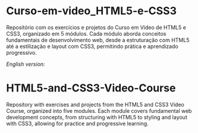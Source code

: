 # Curso-em-video_HTML5-e-CSS3
Repositório com os exercícios e projetos do Curso em Vídeo de HTML5 e CSS3, organizado em 5 módulos. Cada módulo aborda conceitos fundamentais de desenvolvimento web, desde a estruturação com HTML5 até a estilização e layout com CSS3, permitindo prática e aprendizado progressivo.

*English version:*
# HTML5-and-CSS3-Video-Course
Repository with exercises and projects from the HTML5 and CSS3 Video Course, organized into five modules. Each module covers fundamental web development concepts, from structuring with HTML5 to styling and layout with CSS3, allowing for practice and progressive learning.
